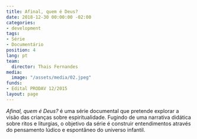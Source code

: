 ```yaml
---
title: Afinal, quem é Deus?
date: 2018-12-30 00:00:00 -02:00
categories:
- development
tags:
- Série
- Documentário
position: 4
lang: pt
team:
  director: Thais Fernandes
media:
  image: "/assets/media/02.jpeg"
funds:
- Edital PRODAV 12/2015
layout: page
---
```


_Afinal, quem é Deus?_ é uma série documental que pretende explorar a visão das crianças sobre espiritualidade. Fugindo de uma narrativa didática sobre ritos e liturgias, o objetivo da série é construir entendimentos através do pensamento lúdico e espontâneo do universo infantil.

